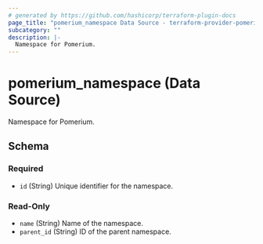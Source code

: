 ```yaml
---
# generated by https://github.com/hashicorp/terraform-plugin-docs
page_title: "pomerium_namespace Data Source - terraform-provider-pomerium"
subcategory: ""
description: |-
  Namespace for Pomerium.
---
```


# pomerium_namespace (Data Source)

Namespace for Pomerium.



<!-- schema generated by tfplugindocs -->
## Schema

### Required

- `id` (String) Unique identifier for the namespace.

### Read-Only

- `name` (String) Name of the namespace.
- `parent_id` (String) ID of the parent namespace.
